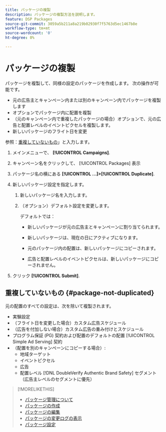 ```yaml
---
title: パッケージの複製
description: パッケージの複製方法を説明します。
feature: DSP Packages
source-git-commit: 3059a5b211a8a219b02930f7f5763d5ec1467b8e
workflow-type: tm+mt
source-wordcount: '0'
ht-degree: 0%

---
```


# パッケージの複製

パッケージを複製して、同様の設定のパッケージを作成します。 次の操作が可能です。

* 元の広告主とキャンペーン内または別のキャンペーン内でパッケージを複製します
* オプションでパッケージ内に配置を複製
* （元のキャンペーン内で重複したパッケージの場合）オプションで、元の広告と配置レベルのイベントピクセルを複製します。
* 新しいパッケージのフライト日を変更

参照：[重複していないもの](#package-not-duplicated)」と入力します。

1. メインメニューで、 **[!UICONTROL Campaigns]**.

1. キャンペーン名をクリックして、 [!UICONTROL Packages] 表示

1. パッケージ名の横にある  **[!UICONTROL ...]>[!UICONTROL Duplicate]**.

1. 新しいパッケージ設定を指定します。

   1. 新しいパッケージ名を入力します。

   1. （オプション）デフォルト設定を変更します。

      デフォルトでは：

      * 新しいパッケージが元の広告主とキャンペーンに割り当てられます。

      * 新しいパッケージは、現在の日にアクティブになります。<!-- and the flight continues for NN  days. -->

      * 元のパッケージ内の配置は、新しいパッケージにコピーされます。

      * 広告と配置レベルのイベントピクセルは、新しいパッケージにコピーされません。

1. クリック **[!UICONTROL Submit]**.

## 重複していないもの {#package-not-duplicated}

元の配置のすべての設定は、次を除いて複製されます。

* 実験設定
* （フライト日を変更した場合）カスタム広告スケジュール
* （広告を付加しない場合）カスタム広告の重み付けとスケジュール
* プログラム保証 (PG) 契約および配置のデフォルトの配置 [!UICONTROL Simple Ad Serving] 契約
* （配置を別のキャンペーンにコピーする場合）:
   * 地域ターゲット
   * イベントピクセル
   * 広告
   * 配置レベル [!DNL DoubleVerify Authentic Brand Safety] セグメント（広告主レベルのセグメントに優先）

>[!MORELIKETHIS]
>
>* [パッケージ管理について](package-about.md)
>* [パッケージの作成](package-create.md)
>* [パッケージの編集](package-edit.md)
>* [パッケージの変更ログの表示](package-change-log.md)
>* [パッケージ設定](package-settings.md)

